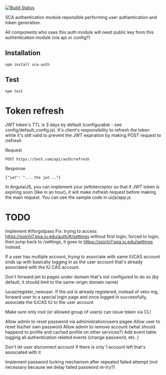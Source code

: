 [![Build Status](https://travis-ci.org/soichih/sca-auth.svg?branch=master)](https://travis-ci.org/soichih/sca-auth)

SCA authentication module reponsible performing user authentication and token generation.

All components who uses this auth module will need public key from this authentication module (via api or config?)

## Installation

`npm install sca-auth`

## Test

`npm test`

# Token refresh

JWT token's TTL is 3 days by default (configurable - see config/default_config.js). It's client's responsibility to refresh the token while it's still valid to prevent the JWT expiration by making POST request to /refresh

Request
```
POST https://test.com/api/auth/refresh
```

Response
```
{"jwt": "....the jwt..."}
```

In AngularJS, you can implement your jwtInterceptor so that if JWT token is expiring soon (like in an hour), it will make /refresh request before making the main request. You can see the sample code in ui/js/app.js

# TODO

Implement #/forgotpass
Fix: trying to access https://soichi7.ppa.iu.edu/auth/#/settings without first login, forced to login, then jump back to /settings, it goes to https://soichi7.ppa.iu.edu/settings instead.

If a user has multiple account, trying to associate with same IUCAS account ends up with basically logging in as the user account that's already associated with the IU CAS account.

Don't forward jwt to pages under domain that's not configured to do so (by default, it should limit to the same-origin domain name)

iucas/register_newuser. If the uid is already registered, instead of veto-ing, forward user to a special login page and once logged in successfully, associate the IUCAS IU to the user account

Make sure only root (or allowed group of users) can issue token via CLI

Allow admin to reset password via administration/users pagee
Allow user to reset his/her own password
Allow admin to remove account (what should happend to profile and cached profile on other services?)
Add event table logging all authentication related events (change password, etc..)

Don't let user disconnect account if there is only 1 account left that's associated with it

Implement password locking mechanism after repeated failed attempt (not necessary because we delay failed password re-try?)
